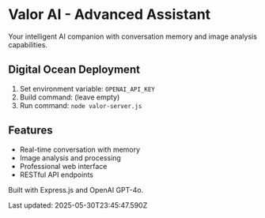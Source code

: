 # Valor AI - Advanced Assistant

Your intelligent AI companion with conversation memory and image analysis capabilities.

## Digital Ocean Deployment

1. Set environment variable: `OPENAI_API_KEY`
2. Build command: (leave empty)
3. Run command: `node valor-server.js`

## Features

- Real-time conversation with memory
- Image analysis and processing
- Professional web interface
- RESTful API endpoints

Built with Express.js and OpenAI GPT-4o.

Last updated: 2025-05-30T23:45:47.590Z
